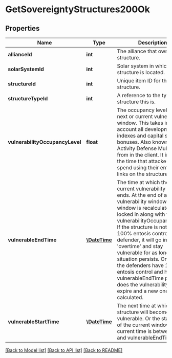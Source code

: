 # GetSovereigntyStructures200Ok

## Properties
Name | Type | Description | Notes
------------ | ------------- | ------------- | -------------
**allianceId** | **int** | The alliance that owns the structure. | 
**solarSystemId** | **int** | Solar system in which the structure is located. | 
**structureId** | **int** | Unique item ID for this structure. | 
**structureTypeId** | **int** | A reference to the type of structure this is. | 
**vulnerabilityOccupancyLevel** | **float** | The occupancy level for the next or current vulnerability window. This takes into account all development indexes and capital system bonuses. Also known as Activity Defense Multiplier from in the client. It increases the time that attackers must spend using their entosis links on the structure. | [optional] 
**vulnerableEndTime** | [**\DateTime**](\DateTime.md) | The time at which the next or current vulnerability window ends. At the end of a vulnerability window the next window is recalculated and locked in along with the vulnerabilityOccupancyLevel. If the structure is not in 100% entosis control of the defender, it will go in to &#39;overtime&#39; and stay vulnerable for as long as that situation persists. Only once the defenders have 100% entosis control and has the vulnerableEndTime passed does the vulnerability interval expire and a new one is calculated. | [optional] 
**vulnerableStartTime** | [**\DateTime**](\DateTime.md) | The next time at which the structure will become vulnerable. Or the start time of the current window if current time is between this and vulnerableEndTime. | [optional] 

[[Back to Model list]](../README.md#documentation-for-models) [[Back to API list]](../README.md#documentation-for-api-endpoints) [[Back to README]](../README.md)


